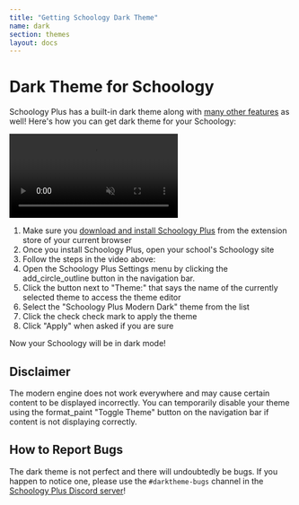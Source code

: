 ```yaml
---
title: "Getting Schoology Dark Theme"
name: dark
section: themes
layout: docs
---
```


# Dark Theme for Schoology

Schoology Plus has a built-in dark theme along with [many other features](/features.md) as well! Here's how you can get dark theme for your Schoology:

<video autoplay muted loop>
  <source src="https://i.imgur.com/MNehXl0.mp4" type="video/mp4">
  ![dark theme tutorial](https://i.imgur.com/MNehXl0.gif)
</video>

1. Make sure you [download and install Schoology Plus](/download.md) from the extension store of your current browser
2. Once you install Schoology Plus, open your school's Schoology site
3. Follow the steps in the video above:
4. Open the Schoology Plus Settings menu by clicking the <span class="material-icons">add_circle_outline</span> button in the navigation bar.
5. Click the button next to "Theme:" that says the name of the currently selected theme to access the theme editor
6. Select the "Schoology Plus Modern Dark" theme from the list
7. Click the <span class="material-icons">check</span> check mark to apply the theme
8. Click "Apply" when asked if you are sure

Now your Schoology will be in dark mode!

## Disclaimer
The modern engine does not work everywhere and may cause certain content to be displayed incorrectly. You can temporarily disable your theme using the <span class="material-icons">format_paint</span> "Toggle Theme" button on the navigation bar if content is not displaying correctly.

## How to Report Bugs

The dark theme is not perfect and there will undoubtedly be bugs. If you happen to notice one, please use the `#darktheme-bugs` channel in the [Schoology Plus Discord server](https://discord.schoologypl.us)!
